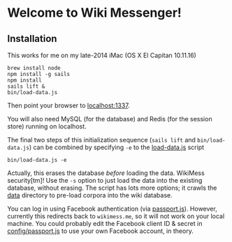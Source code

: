 # Welcome to Wiki Messenger!

## Installation

This works for me on my late-2014 iMac (OS X El Capitan 10.11.16)

    brew install node
    npm install -g sails
    npm install
    sails lift &
    bin/load-data.js

Then point your browser to [localhost:1337](http://localhost:1337/).

You will also need MySQL (for the database) and Redis (for the session store) running on localhost.

The final two steps of this initialization sequence (`sails lift` and `bin/load-data.js`) can be combined by specifying `-e` to the [load-data.js](bin/load-data.js) script

    bin/load-data.js -e

Actually, this erases the database _before_ loading the data. WikiMess security[tm]!
Use the `-s` option to just load the data into the existing database, without erasing.
The script has lots more options; it crawls the [data](data) directory to pre-load corpora into the wiki database.

You can log in using Facebook authentication (via [passport.js](http://passportjs.org/)).
However, currently this redirects back to `wikimess.me`, so it will not work on your local machine.
You could probably edit the Facebook client ID & secret in [config/passport.js](config/passport.js) to use your own Facebook account, in theory.
